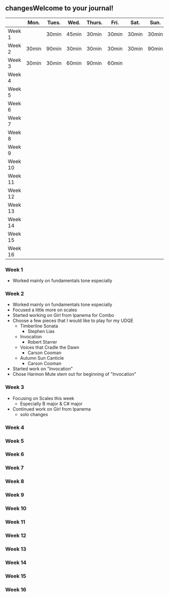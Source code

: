 ## changesWelcome to your journal!

|         | Mon.  | Tues. | Wed.  | Thurs. | Fri.  | Sat.  | Sun.  |
| ------- | ----- | ----- | ----- | ------ | ----- | ----- | ----- |
| Week 1  |       | 30min | 45min | 30min  | 30min | 30min | 30min |
| Week 2  | 30min | 90min | 30min | 30min  | 30min | 30min | 90min |
| Week 3  | 30min | 30min | 60min | 90min  | 60min |       |       |
| Week 4  |       |       |       |        |       |       |       |
| Week 5  |       |       |       |        |       |       |       |
| Week 6  |       |       |       |        |       |       |       |
| Week 7  |       |       |       |        |       |       |       |
| Week 8  |       |       |       |        |       |       |       |
| Week 9  |       |       |       |        |       |       |       |
| Week 10 |       |       |       |        |       |       |       |
| Week 11 |       |       |       |        |       |       |       |
| Week 12 |       |       |       |        |       |       |       |
| Week 13 |       |       |       |        |       |       |       |
| Week 14 |       |       |       |        |       |       |       |
| Week 15 |       |       |       |        |       |       |       |
| Week 16 |       |       |       |        |       |       |       |

### Week 1

* Worked mainly on fundamentals tone especially

### Week 2

* Worked mainly on fundamentals tone especially&#x20;
* Focused a little more on scales
* Started working on Girl from Ipanema for Combo
* Choose a few pieces that I would like to play for my UDQE
  * Timberline Sonata
    * Stephen Lias
  * Invocation
    * Robert Starrer
  * Voices that Cradle the Dawn
    * Carson Cooman
  * Autumn Sun Canticle
    * Carson Cooman
* Started work on "Invocation"
* Chose Harmon Mute stem out for beginning of "Invocation"

### Week 3

* Focusing on Scales this week&#x20;
  * Especially B major & C# major
* Continued work on Girl from Ipanema
  * solo changes

### Week 4

### Week 5

### Week 6

### Week 7

### Week 8

### Week 9

### Week 10

### Week 11

### Week 12

### Week 13

### Week 14

### Week 15

### Week 16